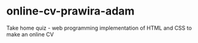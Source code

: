 # online-cv-prawira-adam
Take home quiz - web programming
implementation of HTML and CSS to make an online CV
